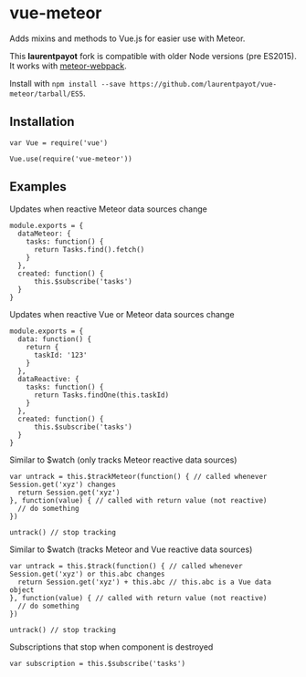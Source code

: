 # vue-meteor
Adds mixins and methods to Vue.js for easier use with Meteor.

This **laurentpayot** fork is compatible with older Node versions (pre ES2015). It works with [meteor-webpack](https://github.com/thereactivestack/meteor-webpack/tree/master/packages/webpack/).

Install with `npm install --save https://github.com/laurentpayot/vue-meteor/tarball/ES5`.

## Installation

```
var Vue = require('vue')

Vue.use(require('vue-meteor'))
```

## Examples

Updates when reactive Meteor data sources change
```
module.exports = {  
  dataMeteor: {
    tasks: function() {
      return Tasks.find().fetch()
    }
  },
  created: function() {
      this.$subscribe('tasks')
  }
}
```

Updates when reactive Vue or Meteor data sources change
```
module.exports = {  
  data: function() {
    return {
      taskId: '123'
    }
  },
  dataReactive: {
    tasks: function() {
      return Tasks.findOne(this.taskId)
    }
  },
  created: function() {
      this.$subscribe('tasks')
  }
}
```

Similar to $watch (only tracks Meteor reactive data sources)
```
var untrack = this.$trackMeteor(function() { // called whenever Session.get('xyz') changes
  return Session.get('xyz')
}, function(value) { // called with return value (not reactive)
  // do something
})
```
```
untrack() // stop tracking
```

Similar to $watch (tracks Meteor and Vue reactive data sources)
```
var untrack = this.$track(function() { // called whenever Session.get('xyz') or this.abc changes
  return Session.get('xyz') + this.abc // this.abc is a Vue data object
}, function(value) { // called with return value (not reactive)
  // do something
})
```
```
untrack() // stop tracking
```

Subscriptions that stop when component is destroyed
```
var subscription = this.$subscribe('tasks')
```
